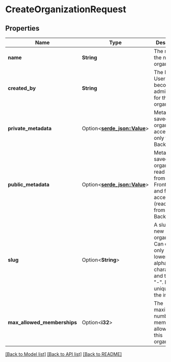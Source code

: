 # CreateOrganizationRequest

## Properties

Name | Type | Description | Notes
------------ | ------------- | ------------- | -------------
**name** | **String** | The name of the new organization | 
**created_by** | **String** | The ID of the User who will become the administrator for the new organization | 
**private_metadata** | Option<[**serde_json::Value**](.md)> | Metadata saved on the organization, accessible only from the Backend API | [optional]
**public_metadata** | Option<[**serde_json::Value**](.md)> | Metadata saved on the organization, read-only from the Frontend API and fully accessible (read/write) from the Backend API | [optional]
**slug** | Option<**String**> | A slug for the new organization. Can contain only lowercase alphanumeric characters and the dash \"-\". Must be unique for the instance. | [optional]
**max_allowed_memberships** | Option<**i32**> | The maximum number of memberships allowed for this organization | [optional]

[[Back to Model list]](../README.md#documentation-for-models) [[Back to API list]](../README.md#documentation-for-api-endpoints) [[Back to README]](../README.md)



